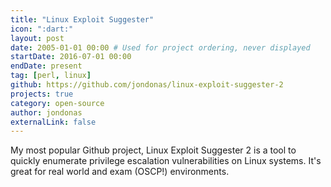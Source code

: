 ```yaml
---
title: "Linux Exploit Suggester"
icon: ":dart:"
layout: post
date: 2005-01-01 00:00 # Used for project ordering, never displayed
startDate: 2016-07-01 00:00
endDate: present
tag: [perl, linux]
github: https://github.com/jondonas/linux-exploit-suggester-2
projects: true
category: open-source
author: jondonas
externalLink: false
---
```


My most popular Github project, Linux Exploit Suggester 2 is a tool to quickly enumerate privilege escalation vulnerabilities on Linux systems. It's great for real world and exam (OSCP!) environments.
